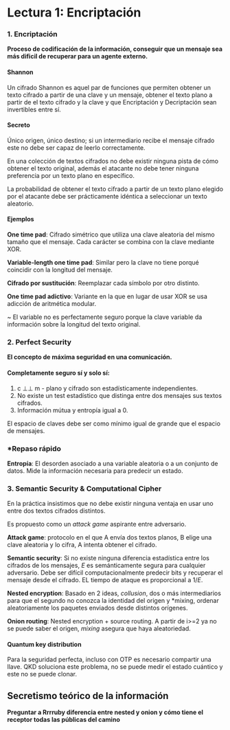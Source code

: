 # Lectura 1: Encriptación

### 1. Encriptación

**Proceso de codificación de la información, conseguir que un mensaje sea más dificil de recuperar para un agente externo.**

#### **Shannon**

Un cifrado Shannon es aquel par de funciones que permiten obtener un texto cifrado a partir de una clave y un mensaje, obtener el texto plano a partir de el texto cifrado y la clave y que Encriptación y Decriptación sean invertibles entre sí.

#### **Secreto**

Único origen, único destino; si un intermediario recibe el mensaje cifrado este no debe ser capaz de leerlo correctamente.

En una colección de textos cifrados no debe existir ninguna pista de cómo obtener el texto original, además el atacante no debe tener ninguna preferencia por un texto plano en específico.

La probabilidad de obtener el texto cifrado a partir de un texto plano elegido por el atacante debe ser prácticamente idéntica a seleccionar un texto aleatorio.

#### Ejemplos

**One time pad**: Cifrado simétrico que utiliza una clave aleatoria del mismo tamaño que el mensaje. Cada carácter se combina con la clave mediante XOR.

**Variable-length one time pad**: Similar pero la clave no tiene porqué coincidir con la longitud del mensaje.

**Cifrado por sustitución**: Reemplazar cada símbolo por otro distinto.

**One time pad adictivo**: Variante en la que en lugar de usar XOR se usa adicción de aritmética modular.

~ El variable no es perfectamente seguro porque la clave variable da información sobre la longitud del texto original.

### 2. Perfect Security

**El concepto de máxima seguridad en una comunicación.**

#### Completamente seguro sí y solo sí:

1. c ⊥⊥ m - plano y cifrado son estadísticamente independientes.
2. No existe un test estadístico que distinga entre dos mensajes sus textos cifrados.
3. Información mútua y entropía igual a 0.

El espacio de claves debe ser como mínimo igual de grande que el espacio de mensajes.

### *Repaso rápido

**Entropía**: El desorden asociado a una variable aleatoria o a un conjunto de datos. Mide la información necesaria para predecir un estado.

### 3. Semantic Security & Computational Cipher

En la práctica insistimos que no debe existir ninguna ventaja en usar uno entre dos textos cifrados distintos.

Es propuesto como un *attack game* aspirante entre adversario.

**Attack game**: protocolo en el que A envía dos textos planos, B elige una clave aleatoria y lo cifra, A intenta obtener el cifrado.

**Semantic security**: Si no existe ninguna diferencia estadística entre los cifrados de los mensajes, *E* es semánticamente segura para cualquier adversario. Debe ser difícil computacionalmente predecir bits y recuperar el mensaje desde el cifrado. EL tiempo de ataque es proporcional a 1/*E*.

**Nested encryption**: Basado en 2 ideas, *collusion*, dos o más intermediarios para que el segundo no conozca la identidad del origen y *mixing, ordenar aleatoriamente los paquetes enviados desde distintos orígenes.

**Onion routing**: Nested encryption + source routing. A partir de i>=2 ya no se puede saber el origen, *mixing* asegura que haya aleatoriedad. 

#### Quantum key distribution

Para la seguridad perfecta, incluso con OTP es necesario compartir una llave. QKD soluciona este problema, no se puede medir el estado cuántico y este no se puede clonar.



## Secretismo teórico de la información

**Preguntar a Rrrruby diferencia entre nested y onion y cómo tiene el receptor todas las públicas del camino**